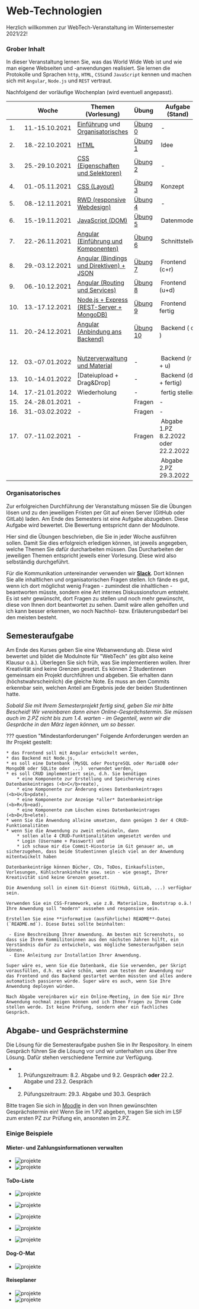 # Web-Technologien

Herzlich willkommen zur WebTech-Veranstaltung im Wintersemester 2021/22! 

### Grober Inhalt

In dieser Veranstaltung lernen Sie, was das World Wide Web ist und wie man eigene Webseiten und -anwendungen realisiert. Sie lernen die Protokolle und Sprachen ``http``, ``HTML``, ``CSS``und ``JavaScript`` kennen und machen sich mit ``Angular``, ``Node.js`` und ``REST`` vertraut.  

Nachfolgend der vorläufige Wochenplan (wird eventuell angepasst). 

| | Woche | Themen (Vorlesung) | Übung | Aufgabe (Stand) | Abgabe Übung bis | 
|-|-------|--------------------|-------|-----------------|------------------|
| 1. | 11.-15.10.2021 | [Einführung](./einfuehrung/#webtechnologien-einfuhrung) und [Organisatorisches](./#organisatorisches) | [Übung 0](./uebungen/#ubung-0) | - | - | 
| 2. | 18.-22.10.2021 | [HTML](./html/#html) | [Übung 1](./uebungen/#ubung-1) | Idee | 25.10.2021 | 
| 3. | 25.-29.10.2021 | [CSS (Eigenschaften und Selektoren)](./css/#css) | [Übung 2](./uebungen/#ubung-2) | - | 01.11.2021 | 
| 4. | 01.-05.11.2021 | [CSS (Layout)](./css/#css) | [Übung 3](./uebungen/#ubung-3) | Konzept | 08.11.2021 | 
| 5. | 08.-12.11.2021 | [RWD (responsive Webdesign)](./rwd/#responsive-web-design) | [Übung 4](./uebungen/#ubung-4) | - | 15.11.2021 | 
| 6. | 15.-19.11.2021 | [JavaScript (DOM)](./javascript/#javascript) | [Übung 5](./uebungen/#ubung-5) | Datenmodell | 22.11.2021 | 
| 7. | 22.-26.11.2021 | [Angular (Einführung und Komponenten)](./angular/#angular) | [Übung 6](./uebungen/#ubung-6) | Schnittstelle | 29.11.2021 | 
| 8. | 29.-03.12.2021 | [Angular (Bindings und Direktiven) + JSON](./angular2/#json-und-direktiven) | [Übung 7](./uebungen/#ubung-7) | Frontend (c+r)| 06.12.2021 | 
| 9. | 06.-10.12.2021 | [Angular (Routing und Services)](./routing/#routing-und-services) | [Übung 8](./uebungen/#ubung-8) | Frontend (u+d)| 13.12.2021 | 
| 10. | 13.-17.12.2021 | [Node.js + Express (REST-Server + MongoDB)](./backend/#rest-api) | [Übung 9](./uebungen/#ubung-9) | Frontend fertig | 20.12.2021 | 
| 11. | 20.-24.12.2021 | [Angular (Anbindung ans Backend)](./fe-be-anbindung/#frontend-backend-anbindung) | [Übung 10](./uebungen/#ubung-10) | Backend ( c ) | 10.01.2022 | 
| | | | | | | |
| 12. | 03.-07.01.2022 | [Nutzerverwaltung und Material](./material/#nutzerverwaltung-und-material) | - | Backend (r + u) | 17.01.2022 |
| 13. | 10.-14.01.2022 | [Dateiupload + Drag&Drop]  | - | Backend (d + fertig)| 24.01.2022 |
| 14. | 17.-21.01.2022 | Wiederholung | - | fertig stellen | 31.01.2022 |
| 15. | 24.-28.01.2021 | - | Fragen | - | - |
| 16. | 31.-03.02.2022 | - | Fragen  | - |
| 17. | 07.-11.02.2021 | - | Fragen |  Abgabe 1.PZ 8.2.2022 oder 22.2.2022  |
|  |  |  |  | Abgabe 2.PZ 29.3.2022 | - |

### Organisatorisches 

Zur erfolgreichen Durchführung der Veranstaltung müssen Sie die Übungen lösen und zu den jeweiligen Fristen per Git auf einen Server (GitHub oder GitLab) laden. Am Ende des Semesters ist eine Aufgabe abzugeben. Diese Aufgabe wird bewertet. Die Bewertung entspricht dann der Modulnote. 

Hier sind die Übungen beschrieben, die Sie in jeder Woche ausführen sollen. Damit Sie dies erfolgreich erledigen können, ist jeweils angegeben, welche Themen Sie dafür durcharbeiten müssen. Das Durcharbeiten der jeweiligen Themen entspricht jeweils einer Vorlesung. Diese wird also selbständig durchgeführt. 

Für die Kommunikation untereinander verwenden wir [**Slack**](https://slack.com/intl/de-de/). Dort können Sie alle inhaltlichen und organisatorischen Fragen stellen. Ich fände es gut, wenn ich dort möglichst wenig Fragen - zumindest die inhaltlichen - beantworten müsste, sondern eine Art internes Diskussionsforum entsteht. Es ist sehr gewünscht, dort Fragen zu stellen und noch mehr gewünscht, diese von Ihnen dort beantwortet zu sehen. Damit wäre allen geholfen und ich kann besser erkennen, wo noch Nachhol- bzw. Erläuterungsbedarf bei den meisten besteht.  


## Semesteraufgabe

Am Ende des Kurses geben Sie eine Webanwendung ab. Diese wird bewertet und bildet die Modulnote für "WebTech" (es gibt also keine Klausur o.ä.). Überlegen Sie sich früh, was Sie implementieren wollen. Ihrer Kreativität sind keine Grenzen gesetzt. Es können 2 Studentinnen gemeinsam ein Projekt durchführen und abgeben. Sie erhalten dann (höchstwahrscheinlich) die gleiche Note. Es muss an den Commits erkennbar sein, welchen Anteil am Ergebnis jede der beiden Studentinnen hatte.

*Sobald Sie mit Ihrem Semesterprojekt fertig sind, geben Sie mir bitte Bescheid! Wir vereinbaren dann einen Online-Gesprächstermin. Sie müssen auch im 2.PZ nicht bis zum 1.4. warten - im Gegenteil, wenn wir die Gespräche in den März legen können, um so besser.*

??? question "Mindestanforderungen"
	Folgende Anforderungen werden an Ihr Projekt gestellt:

	* das Frontend soll mit Angular entwickelt werden,
	* das Backend mit Node.js,
	* es soll eine Datenbank (MySQL oder PostgreSQL oder MariaDB oder MongoDB oder SQLite oder ...)  verwendet werden,
	* es soll CRUD implementiert sein, d.h. Sie benötigen 
	    * eine Komponente zur Erstellung und Speicherung eines Datenbankeintrages (<b>C</b>reate),
	    * eine Komponente zur Änderung eines Datenbankeintrages (<b>U</b>pdate),
	    * eine Komponente zur Anzeige *aller* Datenbankeinträge (<b>R</b>ead),
	    * eine Komponente zum Löschen eines Datenbankeintrages (<b>D</b>elete).
    * wenn Sie die Anwendung alleine umsetzen, dann genügen 3 der 4 CRUD-Funktionalitäten
    * wenn Sie die Anwendung zu zweit entwickeln, dann
    	* sollen alle 4 CRUD-Funktionalitäten umgesetzt werden und
    	* Login (Username + Passwort) und
    	* ich schaue mir die Commit-Hiostorie im Git genauer an, um sicherzugehen, dass beide Studentinnen gleich viel an der Anwendung mitentwickelt haben

	Datenbankeinträge können Bücher, CDs, ToDos, Einkaufslisten, Vorlesungen, Kühlschrankinhalte usw. sein - wie gesagt, Ihrer Kreativität sind keine Grenzen gesetzt. 

	Die Anwendung soll in einem Git-Dienst (GitHub, GitLab, ...) verfügbar sein. 

	Verwenden Sie ein CSS-Framework, wie z.B. Materialize, Bootstrap o.ä.! Ihre Anwendung soll "modern" aussehen und responsive sein. 

	Erstellen Sie eine **informative (ausführliche) README**-Datei (`README.md`). Diese Datei sollte beinhalten:

	 - Eine Beschreibung Ihrer Anwendung. Am besten mit Screenshots, so dass sie Ihren Kommilitoninnen aus den nächsten Jahren hilft, ein Verständnis dafür zu entwickeln, was mögliche Semesteraufgaben sein können.
	 - Eine Anleitung zur Installation Ihrer Anwendung. 

	Super wäre es, wenn Sie die Datenbank, die Sie verwenden, per Skript vorausfüllen, d.h. es wäre schön, wenn zum testen der Anwendung nur das Frontend und das Backend gestartet werden müssten und alles andere automatisch passieren würde. Super wäre es auch, wenn Sie Ihre Anwendung deployen würden. 
	
	Nach Abgabe vereinbaren wir ein Online-Meeting, in dem Sie mir Ihre Anwendung nochmal zeigen können und ich Ihnen Fragen zu Ihrem Code stellen werde. Ist keine Prüfung, sondern eher ein fachliches Gespräch. 

## Abgabe- und Gesprächstermine

Die Lösung für die Semesteraufgabe pushen Sie in Ihr Respository. In einem Gespräch führen Sie die Lösung vor und wir unterhalten uns über Ihre Lösung. Dafür stehen verschiedene Termine zur Verfügung. 

- 1. Prüfungszeitraum: 8.2. Abgabe und 9.2. Gespräch **oder** 22.2. Abgabe und 23.2. Gespräch
- 2. Püfungszeitraum: 29.3. Abgabe und 30.3. Gespräch

Bitte tragen Sie sich in [Moodle](https://moodle.htw-berlin.de/course/view.php?id=33989) in den von Ihnen gewünschten Gesprächstermin ein! Wenn Sie im 1.PZ abgeben, tragen Sie sich im LSF zum ersten PZ zur Prüfung ein, ansonsten im 2.PZ. 

### Einige Beispiele

#### Mieter- und Zahlungsinformationen verwalten

- ![projekte](./files/224_projekte1.png)
- ![projekte](./files/225_projekte1.png)
	

#### ToDo-Liste

- ![projekte](./files/226_projekte2.png)
- ![projekte](./files/227_projekte2.png)
- ![projekte](./files/228_projekte2.png)	

- ![projekte](./files/229_projekte2.png)
- ![projekte](./files/230_projekte2.png)


#### Dog-O-Mat

- ![projekte](./files/231_projekte3.png)


#### Reiseplaner

- ![projekte](./files/232_projekte3.png)
- ![projekte](./files/233_projekte3.png)

